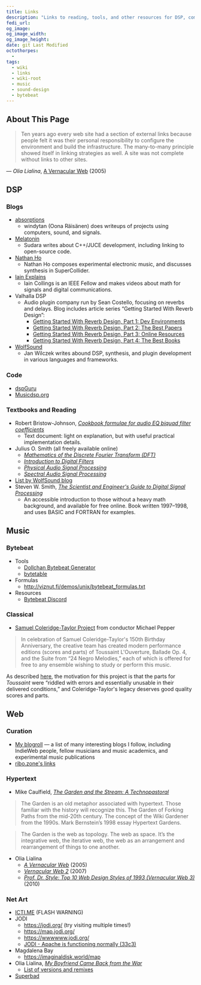 ```yaml
---
title: Links
description: "Links to reading, tools, and other resources for DSP, computer music, and the Web.\n\n As Olia Lialina notes, at one point “every web site had a section of external links because people felt it was their personal responsibility to… build the infrastructure” of the Web. As search engines crumble, I find curation by humans ever more valuable."
fedi_url:
og_image: 
og_image_width: 
og_image_height: 
date: git Last Modified
octothorpes:
  - 
tags:
  - wiki
  - links
  - wiki-root
  - music
  - sound-design
  - bytebeat
---
```


## About This Page

> Ten years ago every web site had a section of external links because people felt it was their personal responsibility to configure the environment and build the infrastructure. The many-to-many principle showed itself in linking strategies as well. A site was not complete without links to other sites.

— *Olia Lialina*, [A Vernacular Web](https://art.teleportacia.org/observation/vernacular/links.html) (2005)

## DSP

### Blogs

- [absorptions](https://www.windytan.com/)
    - windytan (Oona Räisänen) does writeups of projects using computers, sound, and signals.
- [Melatonin](https://melatonin.dev/blog/)
    - Sudara writes about C++/JUCE development, including linking to open-source code.
- [Nathan Ho](https://nathan.ho.name/)
    - Nathan Ho composes experimental electronic music, and discusses synthesis in SuperCollider.
- [Iain Explains](https://www.iaincollings.com/)
    - Iain Collings is an IEEE Fellow and makes videos about math for signals and digital communications.
- Valhalla DSP
    - Audio plugin company run by Sean Costello, focusing on reverbs and delays. Blog includes article series “Getting Started With Reverb Design”:
        - [Getting Started With Reverb Design, Part 1: Dev Environments](https://valhalladsp.com/2021/09/20/getting-started-with-reverb-design-part-1-dev-environments/)
        - [Getting Started With Reverb Design, Part 2: The Best Papers](https://valhalladsp.com/2021/09/22/getting-started-with-reverb-design-part-2-the-foundations/)
        - [Getting Started With Reverb Design, Part 3: Online Resources](https://valhalladsp.com/2021/09/23/getting-started-with-reverb-design-part-3-online-resources/)
        - [Getting Started With Reverb Design, Part 4: The Best Books](https://valhalladsp.com/2021/09/28/getting-started-with-reverb-design-part-4-books/)
- [WolfSound](https://thewolfsound.com/posts/)
    - Jan Wilczek writes abound DSP, synthesis, and plugin development in various languages and frameworks.


### Code

- [dspGuru](https://dspguru.com/)
- [Musicdsp.org](https://www.musicdsp.org/en/latest/)

### Textbooks and Reading

- Robert Bristow-Johnson, [*Cookbook formulae for audio EQ biquad filter coefficients*](https://webaudio.github.io/Audio-EQ-Cookbook/Audio-EQ-Cookbook.txt)
    - Text document: light on explanation, but with useful practical implementation details.
- Julius O. Smith (all freely available online)
    - [*Mathematics of the Discrete Fourier Transform (DFT)*](https://ccrma.stanford.edu/~jos/mdft/)
    - [*Introduction to Digital Filters*](https://ccrma.stanford.edu/~jos/filters/)
    - [*Physical Audio Signal Processing*](https://ccrma.stanford.edu/~jos/pasp/) 
    - [*Spectral Audio Signal Processing*](https://ccrma.stanford.edu/~jos/sasp/)
- [List by WolfSound blog](https://thewolfsound.com/resources/)
- Steven W. Smith, [*The Scientist and Engineer's Guide to Digital Signal Processing*](https://www.dspguide.com/)
    - An accessible introduction to those without a heavy math background, and available for free online. Book written 1997–1998, and uses BASIC and FORTRAN for examples.

## Music

### Bytebeat

- Tools
    - [Dollchan Bytebeat Generator](https://dollchan.net/bytebeat/)
    - [bytetable](https://psubscirbe-bytebeat.neocities.org/bytetable)
- Formulas
    - <http://viznut.fi/demos/unix/bytebeat_formulas.txt>
- Resources
  - [Bytebeat Discord](https://discord.gg/n5BXmsbevn)

### Classical

- [Samuel Coleridge-Taylor Project](https://www.mikerepper.com/coleridge-taylor-project.html) from conductor Michael Pepper

> In celebration of Samuel Coleridge-Taylor's 150th Birthday Anniversary, the creative team has created modern performance editions (scores and parts) of 
Toussaint L'Ouverture, Ballade Op. 4, and the Suite from “24 Negro Melodies,” each of which is offered for free to any ensemble wishing to study or perform this music.

As described [here](https://www.npr.org/2025/08/14/nx-s1-5496512/samuel-coleridge-taylor-150-avril-black-british-classical), the motivation for this project is that the parts for *Toussaint* were “riddled with errors and essentially unusable in their delivered conditions,” and Coleridge-Taylor's legacy deserves good quality scores and parts.

## Web

### Curation

- [My blogroll](/blogroll) — a list of many interesting blogs I follow, including IndieWeb people, fellow musicians and music academics, and experimental music publications
- [ribo.zone's links](https://ribo.zone/links)

### Hypertext

- Mike Caulfield, [*The Garden and the Stream: A Technopastoral*](https://hapgood.us/2015/10/17/the-garden-and-the-stream-a-technopastoral/)

> The Garden is an old metaphor associated with hypertext. Those familiar with the history will recognize this. The Garden of Forking Paths from the mid-20th century. The concept of the Wiki Gardener from the 1990s. Mark Bernstein’s 1998 essay Hypertext Gardens.

> The Garden is the web as topology. The web as space. It’s the integrative web, the iterative web, the web as an arrangement and rearrangement of things to one another.

- Olia Lialina
    - [*A Vernacular Web*](https://art.teleportacia.org/observation/vernacular/) (2005)
    - [*Vernacular Web 2*](https://contemporary-home-computing.org/vernacular-web-2/) (2007)
    - [*Prof. Dr. Style: Top 10 Web Design Styles of 1993 (Vernacular Web 3)*](https://contemporary-homenew_ret_no_self-computing.org/prof-dr-style/) (2010)

### Net Art

- [ICTI.ME](https://icti.me/) (FLASH WARNING)
- JODI
  - <https://jodi.org/> (try visiting multiple times!)
  - <https://map.jodi.org/>
  - <https://wwwwww.jodi.org/>
  - [JODI - Apache is functioning normally (33c3)](https://www.youtube.com/watch?v=w4_3t9Uk6yM)
- Magdalena Bay
  - <https://imaginaldisk.world/map>
- Olia Lialina, [*My Boyfriend Came Back from the War*](http://www.teleportacia.org/war/)
  - [List of versions and remixes](http://myboyfriendcamebackfromth.ewar.ru/)
- [Superbad](https://superbad.com/)
  <!-- - <https://superbad.com/1/follow/index.html> -->

